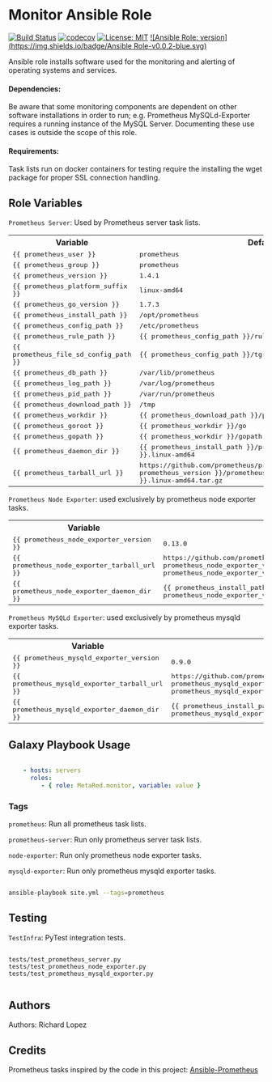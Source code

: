 Monitor Ansible Role
====================
[![Build Status](https://travis-ci.org/MetaRed/monitor_ansible_role.svg?branch=master)](https://travis-ci.org/MetaRed/monitor_ansible_role)
[![codecov](https://codecov.io/gh/MetaRed/monitor_ansible_role/branch/master/graph/badge.svg)](https://codecov.io/gh/MetaRed/monitor_ansible_role)
[![License: MIT](https://img.shields.io/badge/License-MIT-blue.svg)](https://opensource.org/licenses/MIT)
[![Ansible Role: version](https://img.shields.io/badge/Ansible Role-v0.0.2-blue.svg)](https://github.com/MetaRed/monitor_ansible_role/releases/tag/v0.0.2)


Ansible role installs software used for the monitoring and alerting of operating systems and services.

#### Dependencies:
Be aware that some monitoring components are dependent on other software installations in order to run; e.g. Prometheus MySQLd-Exporter requires a running instance of the MySQL Server.  Documenting these use cases is outside the scope of this role.

#### Requirements:
Task lists run on docker containers for testing require the installing the wget package for proper SSL connection handling.

## Role Variables

`Prometheus Server`: Used by Prometheus server task lists.
<table>
  <tr>
    <th>Variable</th>
    <th>Default</th>
  </tr>
  <tr>
    <td><tt>{{ prometheus_user }}</tt></td>
    <td><tt>prometheus</tt></td>
  </tr>
  <tr>
    <td><tt>{{ prometheus_group }}</tt></td>
    <td><tt>prometheus</tt></td>
  </tr>
  <tr>
    <td><tt>{{ prometheus_version }}</tt></td>
    <td><tt>1.4.1</tt></td>
  </tr>
  <tr>
    <td><tt>{{ prometheus_platform_suffix }}</tt></td>
    <td><tt>linux-amd64</tt></td>
  </tr>
  <tr>
    <td><tt>{{ prometheus_go_version }}</tt></td>
    <td><tt>1.7.3</tt></td>
  </tr>
  <tr>
    <td><tt>{{ prometheus_install_path }}</tt></td>
    <td><tt>/opt/prometheus</tt></td>
  </tr>
  <tr>
    <td><tt>{{ prometheus_config_path }}</tt></td>
    <td><tt>/etc/prometheus</tt></td>
  </tr>
  <tr>
    <td><tt>{{ prometheus_rule_path }}</tt></td>
    <td><tt>{{ prometheus_config_path }}/rules</tt></td>
  </tr>
  <tr>
    <td><tt>{{ prometheus_file_sd_config_path }}</tt></td>
    <td><tt>{{ prometheus_config_path }}/tgroups</tt></td>
  </tr>
  <tr>
    <td><tt>{{ prometheus_db_path }}</tt></td>
    <td><tt>/var/lib/prometheus</tt></td>
  </tr>
  <tr>
    <td><tt>{{ prometheus_log_path }}</tt></td>
    <td><tt>/var/log/prometheus</tt></td>
  </tr>
  <tr>
    <td><tt>{{ prometheus_pid_path }}</tt></td>
    <td><tt>/var/run/prometheus</tt></td>
  </tr>
  <tr>
    <td><tt>{{ prometheus_download_path }}</tt></td>
    <td><tt>/tmp</tt></td>
  </tr>
  <tr>
    <td><tt>{{ prometheus_workdir }}</tt></td>
    <td><tt>{{ prometheus_download_path }}/prometheus_workdir</tt></td>
  </tr>
  <tr>
    <td><tt>{{ prometheus_goroot }}</tt></td>
    <td><tt>{{ prometheus_workdir }}/go</tt></td>
  </tr>
  <tr>
    <td><tt>{{ prometheus_gopath }}</tt></td>
    <td><tt>{{ prometheus_workdir }}/gopath</tt></td>
  </tr>
  <tr>
    <td><tt>{{ prometheus_daemon_dir }}</tt></td>
    <td><tt>{{ prometheus_install_path }}/prometheus-{{ prometheus_version }}.linux-amd64</tt></td>
  </tr>
  <tr>
    <td><tt>{{ prometheus_tarball_url }}</tt></td>
    <td><tt>https://<i></i>github.com/prometheus/prometheus/releases/download/v{{ prometheus_version }}/prometheus-{{ prometheus_version }}.linux-amd64.tar.gz</tt></td>
  </tr>
</table>

`Prometheus Node Exporter`: used exclusively by prometheus node exporter tasks.
<table>
  <tr>
    <th>Variable</th>
    <th>Default</th>
  </tr>
  <tr>
    <td><tt>{{ prometheus_node_exporter_version }}</tt></td>
    <td><tt>0.13.0</tt></td>
  </tr>
  <tr>
    <td><tt>{{ prometheus_node_exporter_tarball_url }}</tt></td>
    <td><tt>https://<i></i>github.com/prometheus/node_exporter/releases/download/v{{ prometheus_node_exporter_version }}/node_exporter-{{ prometheus_node_exporter_version }}.linux-amd64.tar.gz</tt></td>
  </tr>
  <tr>
    <td><tt>{{ prometheus_node_exporter_daemon_dir }}</tt></td>
    <td><tt>{{ prometheus_install_path }}/node_exporter-{{ prometheus_node_exporter_version }}.linux-amd64</tt></td>
  </tr>
</table>

`Prometheus MySQLd Exporter`: used exclusively by prometheus mysqld exporter tasks.
<table>
<tr>
  <th>Variable</th>
  <th>Default</th>
</tr>
<tr>
  <td><tt>{{ prometheus_mysqld_exporter_version }}</tt></td>
  <td><tt>0.9.0</tt></td>
</tr>
<tr>
  <td><tt>{{ prometheus_mysqld_exporter_tarball_url }}</tt></td>
  <td><tt>https://<i></i>github.com/prometheus/mysqld_exporter/releases/download/v{{ prometheus_mysqld_exporter_version }}/mysqld_exporter-{{ prometheus_mysqld_exporter_version }}.linux-amd64.tar.gz</tt></td>
</tr>
<tr>
  <td><tt>{{ prometheus_mysqld_exporter_daemon_dir }}</tt></td>
  <td><tt>{{ prometheus_install_path }}/mysqld_exporter-{{ prometheus_mysqld_exporter_version }}.linux-amd64</tt></td>
</tr>
</table>

## Galaxy Playbook Usage

```yaml

    - hosts: servers
      roles:
         - { role: MetaRed.monitor, variable: value }
```


### Tags
`prometheus`: Run all prometheus task lists.

`prometheus-server`: Run only prometheus server task lists.

`node-exporter`: Run only prometheus node exporter tasks.

`mysqld-exporter`: Run only prometheus mysqld exporter tasks.

```bash

ansible-playbook site.yml --tags=prometheus

```


## Testing
`TestInfra`: PyTest integration tests.


```

tests/test_prometheus_server.py
tests/test_prometheus_node_exporter.py
tests/test_prometheus_mysqld_exporter.py


```

## Authors
Authors: Richard Lopez

## Credits
Prometheus tasks inspired by the code in this project: [Ansible-Prometheus](https://github.com/William-Yeh/ansible-prometheus "Ansible Prometheus")
